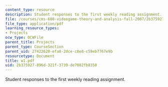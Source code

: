 ```yaml
---
content_type: resource
description: Student responses to the first weekly reading assignment.
file: /courses/cms-600-videogame-theory-and-analysis-fall-2007/2b375927896d321f3739de7082fb8358_w1.pdf
file_type: application/pdf
learning_resource_types:
- Projects
ocw_type: OCWFile
parent_title: Projects
parent_type: CourseSection
parent_uid: 27422620-efa8-2dce-c8e8-c59eb7767e9b
resourcetype: Document
title: w1.pdf
uid: 2b375927-896d-321f-3739-de7082fb8358
---
```

Student responses to the first weekly reading assignment.

